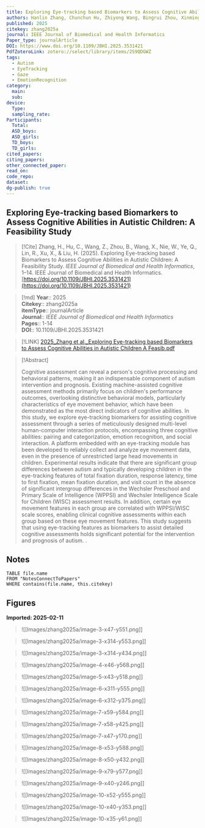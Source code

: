 ```yaml
---
title: Exploring Eye-tracking based Biomarkers to Assess Cognitive Abilities in Autistic Children A Feasibility Study
authors: Hanlin Zhang, Chunchun Hu, Zhiyong Wang, Bingrui Zhou, Xinming Wang, Wei Nie, Qinyi Ye, Ruihan Lin, Xiu Xu, Honghai Liu
published: 2025
citekey: zhang2025a
journal: IEEE Journal of Biomedical and Health Informatics
Paper_type: journalArticle
DOI: https://www.doi.org/10.1109/JBHI.2025.3531421
PdfZoteroLink: zotero://select/library/items/2S9QDGWZ
tags:
  - Autism
  - EyeTracking
  - Gaze
  - EmotionRecognition
category:
  main: 
  sub: 
device:
  Type: 
  sampling_rate: 
Participants:
  Total: 
  ASD_boys: 
  ASD_girls: 
  TD_boys: 
  TD_girls: 
cited_papers: 
citing_papers: 
other_connected_paper: 
read_on: 
code_repo: 
dataset: 
dg-publish: true
---
```


## Exploring Eye-tracking based Biomarkers to Assess Cognitive Abilities in Autistic Children: A Feasibility Study

> [!Cite]
> Zhang, H., Hu, C., Wang, Z., Zhou, B., Wang, X., Nie, W., Ye, Q., Lin, R., Xu, X., & Liu, H. (2025). Exploring Eye-tracking based Biomarkers to Assess Cognitive Abilities in Autistic Children: A Feasibility Study. _IEEE Journal of Biomedical and Health Informatics_, 1–14. IEEE Journal of Biomedical and Health Informatics. [https://doi.org/10.1109/JBHI.2025.3531421](https://doi.org/10.1109/JBHI.2025.3531421)


>[!md]
> **Year**:: 2025   
> **Citekey**:: zhang2025a  
> **itemType**:: journalArticle  
> **Journal**:: *IEEE Journal of Biomedical and Health Informatics*   
> **Pages**:: 1-14  
> **DOI**:: 10.1109/JBHI.2025.3531421    

> [!LINK] 
> [2025_Zhang et al._Exploring Eye-tracking based Biomarkers to Assess Cognitive Abilities in Autistic Children A Feasib.pdf](zotero://select/library/items/SZHEFNEU)

> [!Abstract]
>
> Cognitive assessment can reveal a person's cognitive processing and behavioral patterns, making it an indispensable component of autism intervention and prognosis. Existing machine-assisted cognitive assessment methods primarily focus on children's performance outcomes, overlooking distinctive behavioral models, particularly characteristics of eye movement behavior, which have been demonstrated as the most direct indicators of cognitive abilities. In this study, we explore eye-tracking biomarkers for assisting cognitive assessment through a series of meticulously designed multi-level human-computer interaction protocols, encompassing three cognitive abilities: pairing and categorization, emotion recognition, and social interaction. A platform embedded with an eye-tracking module has been developed to reliably collect and analyze eye movement data, even in the presence of unrestricted large head movements in children. Experimental results indicate that there are significant group differences between autism and typically developing children in the eye-tracking features of total fixation duration, response latency, time to first fixation, mean fixation duration, and visit count in the absence of significant intergroup differences in the Wechsler Preschool and Primary Scale of Intelligence (WPPSI) and Wechsler Intelligence Scale for Children (WISC) assessment results. In addition, certain eye movement features in each group are correlated with WPPSI/WISC scale scores, enabling clinical cognitive assessments within each group based on these eye movement features. This study suggests that using eye-tracking features as biomarkers to assist detailed cognitive assessments holds significant potential for the intervention and prognosis of autism.
>.
> 


## Notes

```dataview 
TABLE file.name 
FROM "NotesConnectToPapers" 
WHERE contains(file.name, this.citekey)
```


## Figures

**Imported: 2025-02-11**

> ![[Images/zhang2025a/image-3-x47-y551.png]]

> ![[Images/zhang2025a/image-3-x314-y553.png]]

> ![[Images/zhang2025a/image-3-x314-y434.png]]

> ![[Images/zhang2025a/image-4-x46-y568.png]]

> ![[Images/zhang2025a/image-5-x43-y518.png]]

> ![[Images/zhang2025a/image-6-x311-y555.png]]

> ![[Images/zhang2025a/image-6-x312-y375.png]]

> ![[Images/zhang2025a/image-7-x59-y584.png]]

> ![[Images/zhang2025a/image-7-x58-y425.png]]

> ![[Images/zhang2025a/image-7-x47-y170.png]]

> ![[Images/zhang2025a/image-8-x53-y588.png]]

> ![[Images/zhang2025a/image-8-x50-y432.png]]

> ![[Images/zhang2025a/image-9-x79-y577.png]]

> ![[Images/zhang2025a/image-9-x40-y246.png]]

> ![[Images/zhang2025a/image-10-x52-y555.png]]

> ![[Images/zhang2025a/image-10-x40-y353.png]]

> ![[Images/zhang2025a/image-10-x35-y61.png]]